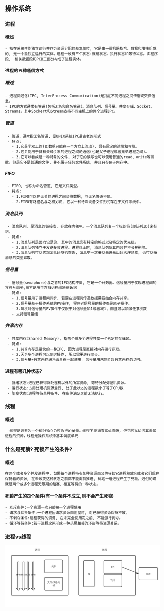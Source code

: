 ## 操作系统
### 进程
#### 概述
    - 指在系统中能独立运行并作为资源分配的基本单位, 它是由一组机器指令、数据和堆栈组成的, 是一个能独立运行的实体。进程一般有三个状态:就绪状态、执行状态和等待状态。由程序段、 相关数据段和PCB三部分构成了进程实体。
#### 进程的五种通信方式
##### 概述
    - 进程间通信(IPC, InterProcess Communication)是指在不同进程之间传播或交换信息。
    - IPC的方式通常有管道(包括无名和命名管道)、消息队列、信号量、共享存储、Socket、Streams。其中Sockert和Stream支持不同主机上的两个进程IPC。
##### 管道
     - 管道，通常指无名管道, 是UNIX系统IPC最古老的形式
     - 特点:
       - 1.它是半双工的(即数据只能在一个方向上流动), 具有固定的读端和写端。
       - 2.它只能用于具有亲缘关系的进程之间的通信(也是父子进程或者兄弟进程之间)。
       - 3.它可以看成是一种特殊的文件, 对于它的读写也可以使用普通的read、write等函数。但是它不是普通的文件, 并不属于任何文件系统, 并且只存在于内存中。
##### FIFO
     - FIFO, 也称为命名管道, 它是文件类型。
     - 特点:
       - 1.FIFO可以在无关的进程之间交换数据, 与无名管道不同。
       - 2.FIFO有路径名与之相关联, 它以一种特殊设备文件形式存在于文件系统中。
##### 消息队列
     - 消息队列, 是消息的链接表, 存放在内核中。一个消息队列由一个标识符(即队列ID)来标识。
     - 特点:
       - 1.消息队列是面向记录的, 其中的消息具有特定的格式以及特定的优先级。
       - 2.消息队列独立于发送接收进程。进程终止时, 消息队列及其内容并不会被删除。
       - 3.消息队列可以实现消息的随机查询, 消息不一定要以先进先出的次序读取, 也可以按消息的类型读取。
##### 信号量
     - 信号量(semaphore)与之前的IPC结构不同, 它是一个计数器。信号量用于实现进程间的互斥与同步,而不是用于存储进程间通信数据
     - 特点:
       - 1.信号量用于进程间同步, 若要在进程间传递数据需要结合内存共享。
       - 2.信号量基于操作系统的PV操作, 程序对信号量的操作都是原子操作。
       - 3.每次对信号量的PV操作不仅限于对信号量加1或者减1, 而且可以加减任意次数
       - 支持信号量组
##### 共享内存
     - 共享内存(Shared Memory), 指两个或多个进程共享一个给定的存储区。
     - 特点:
       - 1.共享内存是最快的一种IPC, 因为进程是直接对内存进行存取。
       - 2.因为多个进程可以同时操作, 所以需要进行同步。
       - 3.信号量+共享内存通常结合在一起使用, 信号量用来同步对共享内存的访问。
#### 进程有哪几种状态?
     - 就绪状态:进程已获得除处理机以外的所需资源, 等待分配处理机资源。
     - 运行状态:占用处理机资源运行, 处于此状态的进程数小于等于CPU数
     - 阻塞状态:进程等待某种条件, 在条件满足之前无法执行。
### 线程
#### 概述
    - 线程是进程的一个相对独立的可执行的单元。线程不能拥有系统资源, 但它可以访问其隶属进程的资源，线程是操作系统中基本调度单元
### 什么是死锁? 死锁产生的条件?
#### 概述
    在两个或者多个并发进程中, 如果每个进程持有某种资源而又等待其它进程释放它或者它们现在保持着的资源, 在未改变这种状态之前都不能向前推进, 称这一组进程产生了死锁。通俗的讲就是两个或多个进程无限期的阻塞、相互等待的一种状态。
#### 死锁产生的四个条件(有一个条件不成立, 则不会产生死锁)      
    - 互斥条件:一个资源一次只能被一个进程使用
    - 请求与保持条件:一个进程因请求资源而阻塞时, 对已获得资源保持不放。
    - 不剥夺条件:进程获得的资源, 在未完全使用完之前, 不能强行剥夺。
    - 循环等待条件:若干进程之间形成一种头尾相接的环形等待资源关系。

### 进程vs线程
![process&thread icon](./img/process&thread.jpg)